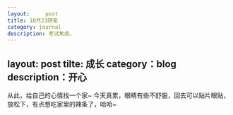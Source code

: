 ```yaml
---
layout:     post
title: 10月23随笔   
category: journal
description: 考试焦虑。
---
```


layout:     post
tilte: 成长
category：blog
description：开心
---


从此，给自己的心情找一个家~
今天真累，眼睛有些不舒服，回去可以贴片眼贴，放松下，有点想吃家里的辣条了，哈哈~
